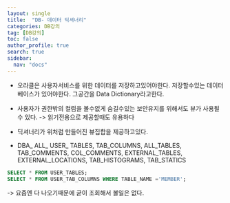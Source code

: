 ```yaml
---
layout: single
title:  "DB- 데이터 딕셔너리"
categories: DB강의
tag: [DB강의]
toc: false
author_profile: true
search: true
sidebar:
  nav: "docs"
---
```


- 오라클은 사용자서비스를 위한 데이터를 저장하고있어야한다. 저장할수있는 데이터베이스가 있어야한다. 그공간을 Data Dictionary라고한다.

- 사용자가 권한밖의 컬럼을 볼수없게 숨길수있는 보안유지를 위해서도 뷰가 사용될 수 있다.
 -> 읽기전용으로 제공할때도 유용하다

- 딕셔너리가 위처럼 만들어진 뷰집합을 제공하고있다.

- DBA_ ALL_ USER_
  TABLES, TAB_COLUMNS, ALL_TABLES, TAB_COMMENTS, COL_COMMENTS, EXTERNAL_TABLES, 
  EXTERNAL_LOCATIONS, TAB_HISTOGRAMS, TAB_STATICS

```SQL
SELECT * FROM USER_TABLES;
SELECT * FROM USER_TAB_COLUMNS WHERE TABLE_NAME ='MEMBER';
```


-> 요즘엔 다 나오기때문에 굳이 조회해서 볼일은 없다. 